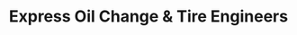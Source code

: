 ---
title: "Express Oil Change & Tire Engineers"
url: /tupelo/express-oil-change-and-tire-engineers/
shop: tyres
---